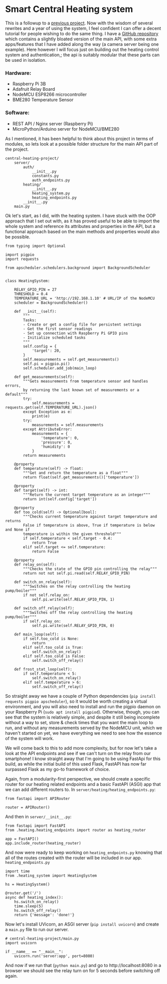 # Smart Central Heating system

This is a followup to a [previous project](https://mjfullstack.medium.com/). Now with the wisdom of several rewrites and a year of using the system, I feel confident I can offer a decent tutorial for people wishing to do the same thing. I have a [GitHub repository](https://github.com/nihilok/SmartHomeApp) which contains a slightly bloated version of the main API, with some extra apps/features that I have added along the way (a camera server being one example). Here however I will focus just on building out the heating control system and authentication,; the api is suitably modular that these parts can be used in isolation.  

### Hardware:
- Raspberry Pi 3B
- Adafruit Relay Board
- NodeMCU ESP8266 microcontroller
- BME280 Temperature Sensor

### Software:
- REST API / Nginx server (Raspberry Pi)
- MicroPython/Arduino server for NodeMCU/BME280

As I mentioned, it has been helpful to think about this project in terms of modules, so lets look at a possible folder structure for the main API part of the project.

```
central-heating-project/
    server/
        auth/
            __init__.py
            constants.py
            auth_endpoints.py
        heating/
            __init__.py
            heating_system.py
            heating_endpoints.py
        __init__.py
    main.py
```

Ok let's start, as I did, with the heating system. I have stuck with the OOP approach that I set out with, as it has proved useful to be able to import the whole system and reference its attributes and properties in the API, but a functional approach based on the main methods and properties would also be possible.
```python3
from typing import Optional

import pigpio
import requests

from apscheduler.schedulers.background import BackgroundScheduler


class HeatingSystem:
    
    RELAY_GPIO_PIN = 27
    THRESHOLD = 0.4
    TEMPERATURE_URL = 'http://192.168.1.10' # URL/IP of the NodeMCU
    scheduler = BackgroundScheduler()
    
    def __init__(self):
        """
        Tasks:
        - Create or get a config file for persistent settings
        - Get the first sensor readings
        - Set up connection with Raspberry Pi GPIO pins
        - Initialize scheduled tasks
        """
        self.config = {
            'target': 20,
        }
        self.measurements = self.get_measurements()
        self.pi = pigpio.pi()
        self.scheduler.add_job(main_loop)
        
    def get_measurements(self):
        """Gets measurements from temperature sensor and handles errors, 
        by returning the last known set of measurements or a default"""
        try:
            self.measurements = requests.get(self.TEMPERATURE_URL).json()
        except Exception as e:
            print(e)
        try:
            measurements = self.measurements
        except AttributeError:
            measurements = {
                'temperature': 0,
                'pressure': 0,
                'humidity': 0
            }
        return measurements
    
    @property
    def temperature(self) -> float:
        """Get and return the temperature as a float"""
        return float(self.get_measurements()['temperature'])
    
    @property
    def target(self) -> int:
        """Return the current target temperature as an integer"""
        return int(self.config['target'])
        
    @property
    def too_cold(self) -> Optional[bool]:
        """Checks current temperature against target temperature and returns
        False if temperature is above, True if temperature is below and None if
        temperature is within the given threshold"""
        if self.temperature < self.target - 0.4:
            return True
        elif self.target <= self.temperature:
            return False
    
    @property
    def relay_on(self):
        """Checks the state of the GPIO pin controlling the relay"""
        return not not self.pi.read(self.RELAY_GPIO_PIN)

    def switch_on_relay(self):
        """Switches on the relay controlling the heating pump/boiler"""
        if not self.relay_on:
            self.pi.write(self.RELAY_GPIO_PIN, 1)

    def switch_off_relay(self):
        """Switches off the relay controlling the heating pump/boiler"""
        if self.relay_on:
            self.pi.write(self.RELAY_GPIO_PIN, 0)

    def main_loop(self):
        if self.too_cold is None:
            return
        elif self.too_cold is True:
            self.switch_on_relay()
        elif self.too_cold is False:
            self.switch_off_relay()
    
    def frost_stat_loop(self):
        if self.temperature < 5:
            self.switch_on_relay()
        elif self.temperature > 6:
            self.switch_off_relay()

```

So straight away we have a couple of Python dependencies (`pip install requests pigpio apscheduler`), so it would be worth creating a virtual environment, and you will also need to install and run the pigpio daemon on your Raspberry Pi (`sudo apt install pigpiod`). Otherwise, though, you can see that the system is relatively simple, and despite it still being incomplete without a way to set, store & check times that you want the main loop to run, and without any measurements served by the NodeMCU unit, which we haven't started on yet, we have everything we need to see how the essence of the system will work.

We will come back to this to add more complexity, but for now let's take a look at the API endpoints and see if we can't turn on the relay from our smartphone! I know straight away that I'm going to be using FastApi for this build, as while the initial build of this used Flask, FastAPI has now far surpassed Flask as my go-to framework of choice.

Again, from a modularity-first perspective, we should create a specific router for our heating related endpoints and a basic FastAPI (ASGI) app that we can add different routers to. 
In `server/heating/heating_endpoints.py`:
```python3
from fastapi import APIRouter

router = APIRouter()
```
And then in `server/__init__.py`:
```python3
from fastapi import FastAPI
from .heating.heating_endpoints import router as heating_router

app = FastAPI()
app.include_router(heating_router)
```
And now were ready to keep working on `heating_endpoints.py` knowing that all of the routes created with the router will be included in our app.
`heating_endpoints.py`
```python3
import time
from .heating_system import HeatingSystem

hs = HeatingSystem()

@router.get('/')
async def heating_index():
    hs.switch_on_relay()
    time.sleep(5)
    hs.switch_off_relay()
    return {'message': 'done!'}
```

Now let's install UVicorn, an ASGI server (`pip install uvicorn`) and create a `main.py` file to run our server.
```python3
# central-heating-project/main.py
import uvicorn

if __name__ == "__main__":
    uvicorn.run('server:app', port=8080)
```

And now if we run that (`python main.py`) and go to http://localhost:8080 in a browser we should see the relay turn on for 5 seconds before switching off again.